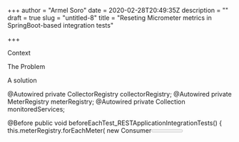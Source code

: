 +++
author = "Armel Soro"
date = 2020-02-28T20:49:35Z
description = ""
draft = true
slug = "untitled-8"
title = "Reseting Micrometer metrics in SpringBoot-based integration tests"

+++


Context

The Problem

A solution

@Autowired private CollectorRegistry collectorRegistry;
  @Autowired private MeterRegistry meterRegistry;
  @Autowired private Collection<MonitoredService> monitoredServices;

  @Before
  public void beforeEachTest_RESTApplicationIntegrationTests() {
    this.meterRegistry.forEachMeter(
        new Consumer<Meter>() {
          @Override
          public void accept(Meter meter) {
            if (meter.getId().getName().startsWith("csm_")) {
              RESTApplicationIntegrationTests.this.meterRegistry.remove(meter);
            }
          }
        });
    this.collectorRegistry.clear();
    this.monitoredServices.forEach(monitoredService -> monitoredService.bindTo(this.meterRegistry));
  }



